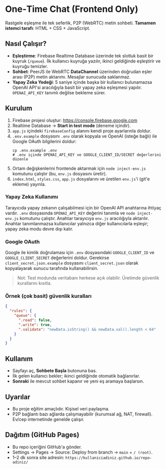 # One‑Time Chat (Frontend Only)
Rastgele eşleşme ile tek seferlik, P2P (WebRTC) metin sohbeti. **Tamamen istemci tarafı**: HTML + CSS + JavaScript.

## Nasıl Çalışır?
- **Eşleştirme**: Firebase Realtime Database üzerinde tek slotluk basit bir kuyruk (`/queue`). İlk kullanıcı kuyruğa yazılır, ikinci geldiğinde eşleştirir ve kuyruğu temizler.
- **Sohbet**: PeerJS ile WebRTC **DataChannel** üzerinden doğrudan eşler arası (P2P) metin aktarımı. Mesajlar sunucuda saklanmaz.
- **Yapay Zeka Yedeği**: 5 saniye içinde başka bir kullanıcı bulunamazsa OpenAI API'si aracılığıyla basit bir yapay zeka eşleşmesi yapılır. `OPENAI_API_KEY` tanımlı değilse bekleme sürer.

## Kurulum
1. Firebase projesi oluştur: https://console.firebase.google.com  
2. Realtime Database -> **Start in test mode** (deneme içindir).  
3. `app.js` içindeki `firebaseConfig` alanını kendi proje ayarlarınla doldur.
4. `.env.example` dosyasını `.env` olarak kopyala ve OpenAI (isteğe bağlı) ile Google OAuth bilgilerini doldur:
   ```
   cp .env.example .env
   # .env içinde OPENAI_API_KEY ve GOOGLE_CLIENT_ID/SECRET değerlerini düzenle
   ```
5. Ortam değişkenlerini frontende aktarmak için `node inject-env.js` komutunu çalıştır (bu, `env.js` dosyasını üretir).
6. `index.html`, `styles.css`, `app.js` dosyalarını ve üretilen `env.js`'i (git'e ekleme) yayınla.

### Yapay Zeka Kullanımı
Tarayıcıda yapay zekanın çalışabilmesi için bir OpenAI API anahtarına ihtiyaç vardır. `.env` dosyasında `OPENAI_API_KEY` değerini tanımla ve `node inject-env.js` komutunu çalıştır. Anahtar tarayıcıya `env.js` aracılığıyla aktarılır. Anahtar tanımlanmazsa kullanıcılar yalnızca diğer kullanıcılarla eşleşir; yapay zeka modu devre dışı kalır.

### Google OAuth
Google ile kimlik doğrulaması için `.env` dosyasındaki `GOOGLE_CLIENT_ID` ve `GOOGLE_CLIENT_SECRET` değerlerini doldur. Gerekirse `client_secret.json.example` dosyasını `client_secret.json` olarak kopyalayarak sunucu tarafında kullanabilirsin.

> Not: Test modunda veritabanı herkese açık olabilir. Üretimde güvenlik kurallarını kısıtla.

### Örnek (çok basit) güvenlik kuralları
```json
{
  "rules": {
    "queue": {
      ".read": false,
      ".write": true,
      ".validate": "newData.isString() && newData.val().length < 64"
    }
  }
}
```

## Kullanım
- Sayfayı aç, **Sohbete Başla** butonuna bas.
- İlk gelen kullanıcı bekler; ikinci geldiğinde otomatik bağlanırlar.
- **Sonraki** ile mevcut sohbet kapanır ve yeni eş aramaya başlarsın.

## Uyarılar
- Bu proje eğitim amaçlıdır. Kişisel veri paylaşma.  
- P2P bağlantı bazı ağlarda çalışmayabilir (kurumsal ağ, NAT, firewall). Ev/cep internetinde genelde çalışır.

## Dağıtım (GitHub Pages)
- Bu repo içeriğini GitHub'a gönder.
- Settings → Pages → Source: Deploy from branch → `main` + `/ (root)`.
- 1–2 dk sonra site adresin: `https://kullaniciadiniz.github.io/repo-adiniz/`
